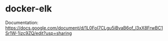 # docker-elk

Documentation: https://docs.google.com/document/d/1L0FoI7CLgu5iBvaB6of_l3xX8FrwBC1Sr1W-1izc9ZQ/edit?usp=sharing
